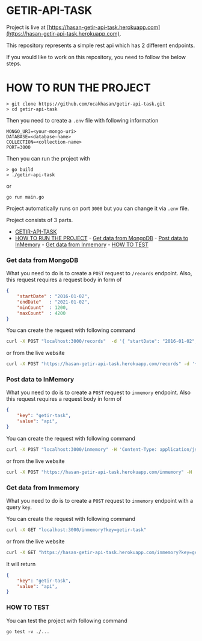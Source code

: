 # GETIR-API-TASK

Project is live at [https://hasan-getir-api-task.herokuapp.com](https://hasan-getir-api-task.herokuapp.com).

This repository represents a simple rest api which has 2 different endpoints.

If you would like to work on this repository, you need to follow the below steps.

# HOW TO RUN THE PROJECT
```
> git clone https://github.com/ocakhasan/getir-api-task.git
> cd getir-api-task
```

Then you need to create a `.env` file with following information
```
MONGO_URI=<your-mongo-uri>
DATABASE=<database-name>
COLLECTION=<collection-name>
PORT=3000
```
Then you can run the project with 
```
> go build
> ./getir-api-task
```
or 
```
go run main.go
```

Project automatically runs on port `3000` but you can change it via `.env` file.

Project consists of 3 parts.
- [GETIR-API-TASK](#getir-api-task)
- [HOW TO RUN THE PROJECT](#how-to-run-the-project)
		- [Get data from MongoDB](#get-data-from-mongodb)
		- [Post data to InMemory](#post-data-to-inmemory)
		- [Get data from Inmemory](#get-data-from-inmemory)
		- [HOW TO TEST](#how-to-test)


### Get data from MongoDB
What you need to do is to create a `POST` request to `/records` endpoint. Also, this request requires a request body in form of 
```json
{
    "startDate" : "2016-01-02",
    "endDate"   : "2021-01-02",
    "minCount"  : 1200,
    "maxCount"  : 4200
}

```

You can create the request with following command
```bash
curl -X POST "localhost:3000/records"  -d '{ "startDate": "2016-01-02", "endDate": "2021-01-02", "minCount": 1200, "maxCount": 4200}' -H 'Content-Type: application/json'
```
or from the live website
```bash
curl -X POST "https://hasan-getir-api-task.herokuapp.com/records" -d '{ "startDate": "2016-01-02", "endDate": "2021-01-02", "minCount": 1200, "maxCount": 4200}' -H 'Content-Type: application/json' 
```

### Post data to InMemory
What you need to do is to create a `POST` request to `inmemory` endpoint. Also this request requires a request body in form of
```json
{
	"key": "getir-task",
	"value": "api",
}
```

You can create the request with following command
```bash
curl -X POST "localhost:3000/inmemory" -H 'Content-Type: application/json' -d '{ "key": "getir-task", "value": "api"}'
```
or from the live website
```bash
curl -X POST "https://hasan-getir-api-task.herokuapp.com/inmemory" -H 'Content-Type: application/json' -d '{ "key": "getir-task", "value": "api"}'
```

### Get data from Inmemory
What you need to do is to create a `POST` request to `inmemory` endpoint with a query `key`. 

You can create the request with following command
```bash
curl -X GET "localhost:3000/inmemory?key=getir-task" 
```
or from the live website
```bash
curl -X GET "https://hasan-getir-api-task.herokuapp.com/inmemory?key=getir-task" 
```
It will return 
```json
{
	"key": "getir-task",
	"value": "api",
}
```

### HOW TO TEST
You can test the project with following command
```
go test -v ./...
```
